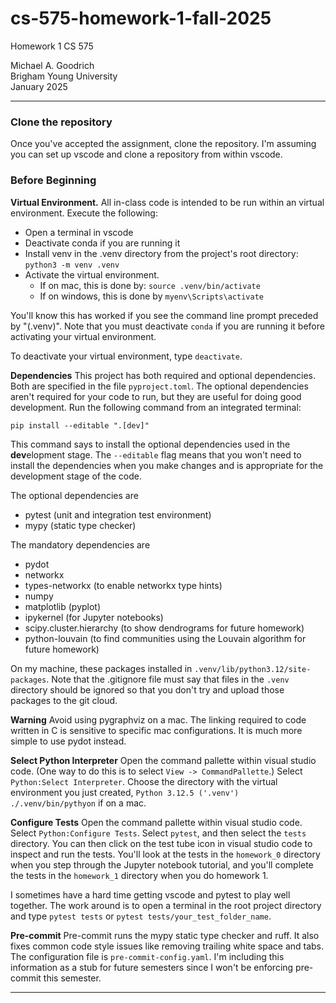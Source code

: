 # cs-575-homework-1-fall-2025
Homework 1 CS 575

Michael A. Goodrich <br>
Brigham Young University <br>
January 2025

---

### Clone the repository

Once you've accepted the assignment, clone the repository. I'm assuming you can set up vscode and clone a repository from within vscode.

### Before Beginning

**Virtual Environment.**
All in-class code is intended to be run within an virtual environment. Execute the following:
- Open a terminal in vscode
- Deactivate conda if you are running it
- Install venv in the .venv directory from the project's root directory: `python3 -m venv .venv`
- Activate the virtual environment. 
  - If on mac, this is done by: `source .venv/bin/activate`
  - If on windows, this is done by `myenv\Scripts\activate`

You'll know this has worked if you see the command line prompt preceded by "(.venv)". Note that you must deactivate `conda` if you are running it before activating your virtual environment.

To deactivate your virtual environment, type `deactivate`.

**Dependencies** This project has both required and optional dependencies. Both are specified in the file `pyproject.toml`. The optional dependencies aren't required for your code to run, but they are useful for doing good development. Run the following command from an integrated terminal: 

`pip install --editable ".[dev]"` 

This command says to install the optional dependencies used in the **dev**elopment stage. The `--editable` flag means that you won't need to install the dependencies when you make changes and is appropriate for the development stage of the code.

The optional dependencies are
- pytest (unit and integration test environment)
- mypy (static type checker)

The mandatory dependencies are
- pydot
- networkx
- types-networkx (to enable networkx type hints)
- numpy
- matplotlib (pyplot)
- ipykernel (for Jupyter notebooks)
- scipy.cluster.hierarchy (to show dendrograms for future homework)
- python-louvain (to find communities using the Louvain algorithm for future homework)

On my machine, these packages installed in `.venv/lib/python3.12/site-packages`. Note that the .gitignore file must say that files in the `.venv` directory should be ignored so that you don't try and upload those packages to the git cloud. 

**Warning** Avoid using pygraphviz on a mac. The linking required to code written in C is sensitive to specific mac configurations. It is much more simple to use pydot instead. 

**Select Python Interpreter** Open the command pallette within visual studio code. (One way to do this is to select `View -> CommandPallette`.) Select `Python:Select Interpreter`. Choose the directory with the virtual environment you just created, `Python 3.12.5 ('.venv') ./.venv/bin/pythyon` if on a mac.

**Configure Tests** Open the command pallette within visual studio code. Select `Python:Configure Tests`. Select `pytest`, and then select the `tests` directory. You can then click on the test tube icon in visual studio code to inspect and run the tests. You'll look at the tests in the `homework_0` directory when you step through the Jupyter notebook tutorial, and you'll complete the tests in the `homework_1` directory when you do homework 1.

I sometimes have a hard time getting vscode and pytest to play well together. The work around is to open a terminal in the root project directory and type `pytest tests` or `pytest tests/your_test_folder_name`. 

**Pre-commit** Pre-commit runs the mypy static type checker and ruff. It also fixes common code style issues like removing trailing white space and tabs. The configuration file is `pre-commit-config.yaml`. I'm including this information as a stub for future semesters since I won't be enforcing pre-commit this semester.

---



